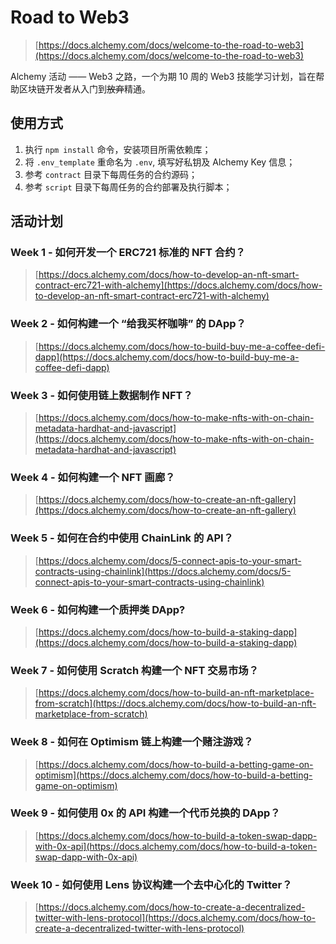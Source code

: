# Road to Web3

> [https://docs.alchemy.com/docs/welcome-to-the-road-to-web3](https://docs.alchemy.com/docs/welcome-to-the-road-to-web3)

Alchemy 活动 —— Web3 之路，一个为期 10 周的 Web3 技能学习计划，旨在帮助区块链开发者从入门到~~放弃~~精通。

## 使用方式

1. 执行 `npm install` 命令，安装项目所需依赖库；
2. 将 `.env_template` 重命名为 `.env`, 填写好私钥及 Alchemy Key 信息；
3. 参考 `contract` 目录下每周任务的合约源码；
4. 参考 `script` 目录下每周任务的合约部署及执行脚本；

## 活动计划

### Week 1 - 如何开发一个 ERC721 标准的 NFT 合约？

> [https://docs.alchemy.com/docs/how-to-develop-an-nft-smart-contract-erc721-with-alchemy](https://docs.alchemy.com/docs/how-to-develop-an-nft-smart-contract-erc721-with-alchemy)

### Week 2 - 如何构建一个 “给我买杯咖啡” 的 DApp？

> [https://docs.alchemy.com/docs/how-to-build-buy-me-a-coffee-defi-dapp](https://docs.alchemy.com/docs/how-to-build-buy-me-a-coffee-defi-dapp)

### Week 3 - 如何使用链上数据制作 NFT？

> [https://docs.alchemy.com/docs/how-to-make-nfts-with-on-chain-metadata-hardhat-and-javascript](https://docs.alchemy.com/docs/how-to-make-nfts-with-on-chain-metadata-hardhat-and-javascript)

### Week 4 - 如何构建一个 NFT 画廊？

> [https://docs.alchemy.com/docs/how-to-create-an-nft-gallery](https://docs.alchemy.com/docs/how-to-create-an-nft-gallery)

### Week 5 - 如何在合约中使用 ChainLink 的 API？

> [https://docs.alchemy.com/docs/5-connect-apis-to-your-smart-contracts-using-chainlink](https://docs.alchemy.com/docs/5-connect-apis-to-your-smart-contracts-using-chainlink)

### Week 6 - 如何构建一个质押类 DApp?

> [https://docs.alchemy.com/docs/how-to-build-a-staking-dapp](https://docs.alchemy.com/docs/how-to-build-a-staking-dapp)

### Week 7 - 如何使用 Scratch 构建一个 NFT 交易市场？

> [https://docs.alchemy.com/docs/how-to-build-an-nft-marketplace-from-scratch](https://docs.alchemy.com/docs/how-to-build-an-nft-marketplace-from-scratch)

### Week 8 - 如何在 Optimism 链上构建一个赌注游戏？

> [https://docs.alchemy.com/docs/how-to-build-a-betting-game-on-optimism](https://docs.alchemy.com/docs/how-to-build-a-betting-game-on-optimism)

### Week 9 - 如何使用 0x 的 API 构建一个代币兑换的 DApp？

> [https://docs.alchemy.com/docs/how-to-build-a-token-swap-dapp-with-0x-api](https://docs.alchemy.com/docs/how-to-build-a-token-swap-dapp-with-0x-api)

### Week 10 - 如何使用 Lens 协议构建一个去中心化的 Twitter？

> [https://docs.alchemy.com/docs/how-to-create-a-decentralized-twitter-with-lens-protocol](https://docs.alchemy.com/docs/how-to-create-a-decentralized-twitter-with-lens-protocol)
